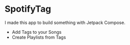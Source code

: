 # SpotifyTag

I made this app to build something with Jetpack Compose.
- Add Tags to your Songs
- Create Playlists from Tags

[logo]: https://github.com/AdrianoCelentano/SpotifyTag/blob/master/readme.png "Logo"

